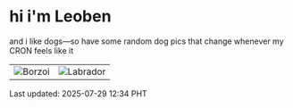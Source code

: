 # hi i'm Leoben

and i like dogs—so have some random dog pics that change whenever my CRON feels like it

|  |  |
|--------|----------|
| ![Borzoi](https://random-dog-vercel.vercel.app/api/random-borzoi?v=1753763663) | ![Labrador](https://random-dog-vercel.vercel.app/api/random-labrador?v=1753763663) |

Last updated: 2025-07-29 12:34 PHT
